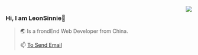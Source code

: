 <img align="right" src="https://github-readme-stats.vercel.app/api?username=LeonSinnie&show_icons=ture&title_color=#065aa5&icon_color=#065aa5&idontkonw " />

### Hi, I am LeonSinnie👋
>🌏 Is a frondEnd Web Developer from China.
>
>📫 <a href="mailto:zhenghaodai@yeah.net">To Send Email</a>
>
